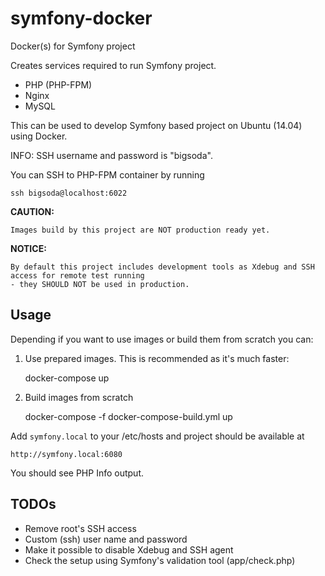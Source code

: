 # symfony-docker
Docker(s) for Symfony project

Creates services required to run Symfony project.

- PHP (PHP-FPM)
- Nginx
- MySQL

This can be used to develop Symfony based project on Ubuntu (14.04) using Docker.

INFO:
SSH username and password is "bigsoda".

You can SSH to PHP-FPM container by running
    
    ssh bigsoda@localhost:6022

**CAUTION:** 

    Images build by this project are NOT production ready yet.
    
**NOTICE:** 

    By default this project includes development tools as Xdebug and SSH access for remote test running 
    - they SHOULD NOT be used in production.
    
## Usage

Depending if you want to use images or build them from scratch you can:
 
1. Use prepared images. This is recommended as it's much faster:

    docker-compose up
    
2. Build images from scratch

    docker-compose -f docker-compose-build.yml up

Add `symfony.local` to your /etc/hosts and project should be available at

    http://symfony.local:6080
    
You should see PHP Info output.

## TODOs 

- Remove root's SSH access
- Custom (ssh) user name and password
- Make it possible to disable Xdebug and SSH agent
- Check the setup using Symfony's validation tool (app/check.php)
